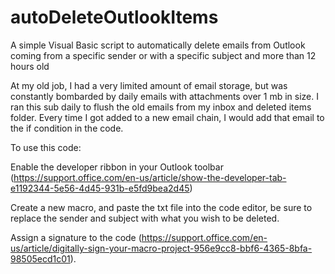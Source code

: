 # autoDeleteOutlookItems
A simple Visual Basic script to automatically delete emails from Outlook coming from a specific sender or with a specific subject and more than 12 hours old

At my old job, I had a very limited amount of email storage, but was constantly bombarded by daily emails with
attachments over 1 mb in size. I ran this sub daily to flush the old emails from my inbox and deleted items folder.
Every time I got added to a new email chain, I would add that email to the if condition in the code.

To use this code:

Enable the developer ribbon in your Outlook toolbar (https://support.office.com/en-us/article/show-the-developer-tab-e1192344-5e56-4d45-931b-e5fd9bea2d45)

Create a new macro, and paste the txt file into the code editor, be sure to replace the sender and subject with what you wish to be deleted.

Assign a signature to the code (https://support.office.com/en-us/article/digitally-sign-your-macro-project-956e9cc8-bbf6-4365-8bfa-98505ecd1c01).
